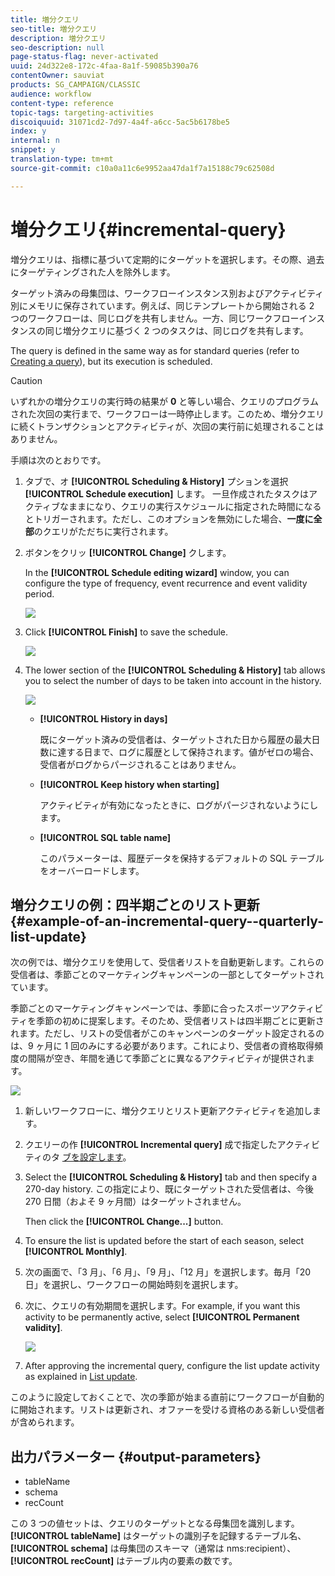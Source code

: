 ```yaml
---
title: 増分クエリ
seo-title: 増分クエリ
description: 増分クエリ
seo-description: null
page-status-flag: never-activated
uuid: 24d322e8-172c-4faa-8a1f-59085b390a76
contentOwner: sauviat
products: SG_CAMPAIGN/CLASSIC
audience: workflow
content-type: reference
topic-tags: targeting-activities
discoiquuid: 31071cd2-7d97-4a4f-a6cc-5ac5b6178be5
index: y
internal: n
snippet: y
translation-type: tm+mt
source-git-commit: c10a0a11c6e9952aa47da1f7a15188c79c62508d

---
```



# 増分クエリ{#incremental-query}

増分クエリは、指標に基づいて定期的にターゲットを選択します。その際、過去にターゲティングされた人を除外します。

ターゲット済みの母集団は、ワークフローインスタンス別およびアクティビティ別にメモリに保存されています。例えば、同じテンプレートから開始される 2 つのワークフローは、同じログを共有しません。一方、同じワークフローインスタンスの同じ増分クエリに基づく 2 つのタスクは、同じログを共有します。

The query is defined in the same way as for standard queries (refer to [Creating a query](../../workflow/using/query.md#creating-a-query)), but its execution is scheduled.

>[!CAUTION]
>
>いずれかの増分クエリの実行時の結果が **0** と等しい場合、クエリのプログラムされた次回の実行まで、ワークフローは一時停止します。このため、増分クエリに続くトランザクションとアクティビティが、次回の実行前に処理されることはありません。

手順は次のとおりです。

1. タブで、オ **[!UICONTROL Scheduling & History]** プションを選択 **[!UICONTROL Schedule execution]** します。 一旦作成されたタスクはアクティブなままになり、クエリの実行スケジュールに指定された時間になるとトリガーされます。ただし、このオプションを無効にした場合、**一度に全部**&#x200B;のクエリがただちに実行されます。
1. ボタンをクリッ **[!UICONTROL Change]** クします。

   In the **[!UICONTROL Schedule editing wizard]** window, you can configure the type of frequency, event recurrence and event validity period.

   ![](assets/s_user_segmentation_wizard_11.png)

1. Click **[!UICONTROL Finish]** to save the schedule.

   ![](assets/s_user_segmentation_wizard_valid.png)

1. The lower section of the **[!UICONTROL Scheduling & History]** tab allows you to select the number of days to be taken into account in the history.

   ![](assets/edit_request_inc.png)

   * **[!UICONTROL History in days]**

      既にターゲット済みの受信者は、ターゲットされた日から履歴の最大日数に達する日まで、ログに履歴として保持されます。値がゼロの場合、受信者がログからパージされることはありません。

   * **[!UICONTROL Keep history when starting]**

      アクティビティが有効になったときに、ログがパージされないようにします。

   * **[!UICONTROL SQL table name]**

      このパラメーターは、履歴データを保持するデフォルトの SQL テーブルをオーバーロードします。

## 増分クエリの例：四半期ごとのリスト更新 {#example-of-an-incremental-query--quarterly-list-update}

次の例では、増分クエリを使用して、受信者リストを自動更新します。これらの受信者は、季節ごとのマーケティングキャンペーンの一部としてターゲットされています。

季節ごとのマーケティングキャンペーンでは、季節に合ったスポーツアクティビティを季節の初めに提案します。そのため、受信者リストは四半期ごとに更新されます。ただし、リストの受信者がこのキャンペーンのターゲット設定されるのは、9 ヶ月に 1 回のみにする必要があります。これにより、受信者の資格取得頻度の間隔が空き、年間を通じて季節ごとに異なるアクティビティが提供されます。

![](assets/incremental_query_example.png)

1. 新しいワークフローに、増分クエリとリスト更新アクティビティを追加します。
1. クエリーの作 **[!UICONTROL Incremental query]** 成で指定したアクティビティのタ [ブを設定します](../../workflow/using/query.md#creating-a-query)。
1. Select the **[!UICONTROL Scheduling & History]** tab and then specify a 270-day history. この指定により、既にターゲットされた受信者は、今後 270 日間（およそ 9 ヶ月間）はターゲットされません。

   Then click the **[!UICONTROL Change...]** button.

1. To ensure the list is updated before the start of each season, select **[!UICONTROL Monthly]**.
1. 次の画面で、「3 月」、「6 月」、「9 月」、「12 月」を選択します。毎月「20 日」を選択し、ワークフローの開始時刻を選択します。
1. 次に、クエリの有効期間を選択します。For example, if you want this activity to be permanently active, select **[!UICONTROL Permanent validity]**.

   ![](assets/incremental_query_example_2.png)

1. After approving the incremental query, configure the list update activity as explained in [List update](../../workflow/using/list-update.md).

このように設定しておくことで、次の季節が始まる直前にワークフローが自動的に開始されます。リストは更新され、オファーを受ける資格のある新しい受信者が含められます。

## 出力パラメーター {#output-parameters}

* tableName
* schema
* recCount

この 3 つの値セットは、クエリのターゲットとなる母集団を識別します。**[!UICONTROL tableName]** はターゲットの識別子を記録するテーブル名、**[!UICONTROL schema]** は母集団のスキーマ（通常は nms:recipient）、**[!UICONTROL recCount]** はテーブル内の要素の数です。
